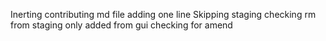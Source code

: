 Inerting contributing md file
adding one line
Skipping staging
checking rm from staging only
added from gui
checking for amend
